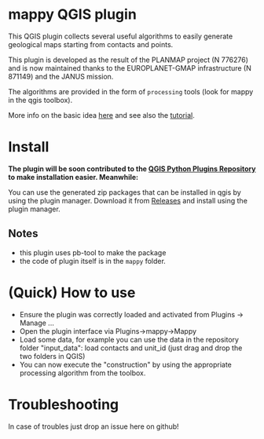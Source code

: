 # mappy QGIS plugin

This QGIS plugin collects several useful algorithms to easily generate geological 
maps starting from contacts and points. 

This plugin is developed as the result of the PLANMAP project (N 776276) and is now maintained thanks to the
EUROPLANET-GMAP infrastructure (N 871149) and the JANUS mission. 

The algorithms are provided in the form of ```processing``` tools (look for mappy in the qgis toolbox). 

More info on the basic idea [here](documents/README.md) and see also the [tutorial](documents/mappy.md).


# Install

**The plugin will be soon contributed to the [QGIS Python Plugins Repository](https://plugins.qgis.org/plugins/) 
to make installation easier. Meanwhile:**

You can use the generated zip packages that can be installed in qgis by using the plugin manager.
Download it from [Releases](https://github.com/europlanet-gmap/mappy) and install using the plugin manager.


## Notes

- this plugin uses pb-tool to make the package
- the code of plugin itself is in the ```mappy``` folder.


# (Quick) How to use

- Ensure the plugin was correctly loaded and activated from Plugins -> Manage ...
- Open the plugin interface via Plugins->mappy->Mappy
- Load some data, for example you can use the data in the repository folder "input_data": load contacts and unit_id 
  (just drag and drop the two folders in QGIS)
- You can now execute the "construction" by using the appropriate processing algorithm from the toolbox.

# Troubleshooting

In case of troubles just drop an issue here on github!
